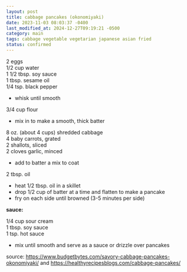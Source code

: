 ```yaml
---
layout: post
title: cabbage pancakes (okonomiyaki)
date: 2023-11-03 08:03:37 -0400
last_modified_at: 2024-12-27T09:19:21 -0500
category: main
tags: cabbage vegetable vegetarian japanese asian fried
status: confirmed
---
```


2 eggs  
1/2 cup water  
1 1/2 tbsp. soy sauce  
1 tbsp. sesame oil  
1/4 tsp. black pepper  
* whisk until smooth

3/4 cup flour  
* mix in to make a smooth, thick batter

8 oz. (about 4 cups) shredded cabbage  
4 baby carrots, grated  
2 shallots, sliced  
2 cloves garlic, minced  
* add to batter a mix to coat

2 tbsp. oil  
* heat 1/2 tbsp. oil in a skillet
* drop 1/2 cup of batter at a time and flatten to make a pancake
* fry on each side until browned (3-5 minutes per side)

**sauce:**

1/4 cup sour cream  
1 tbsp. soy sauce  
1 tsp. hot sauce  
* mix until smooth and serve as a sauce or drizzle over pancakes

source: <https://www.budgetbytes.com/savory-cabbage-pancakes-okonomiyaki/> and
        <https://healthyrecipesblogs.com/cabbage-pancakes/>
